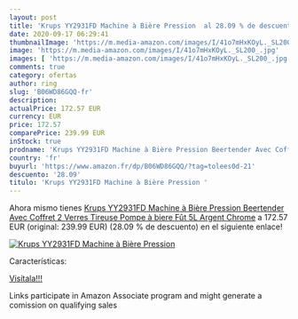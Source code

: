 ```yaml
---
layout: post
title: 'Krups YY2931FD Machine à Bière Pression  al 28.09 % de descuento'
date: 2020-09-17 06:29:41
thumbnailImage: 'https://m.media-amazon.com/images/I/41o7mHxKOyL._SL200_.jpg'
image: 'https://m.media-amazon.com/images/I/41o7mHxKOyL._SL200_.jpg'
images: [ 'https://m.media-amazon.com/images/I/41o7mHxKOyL._SL200_.jpg' ]
comments: true
category: ofertas
author: ring
slug: 'B06WD86GQQ-fr'
description:
actualPrice: 172.57 EUR
currency: EUR
price: 172.57
comparePrice: 239.99 EUR
inStock: true
prodname: 'Krups YY2931FD Machine à Bière Pression Beertender Avec Coffret 2 Verres Tireuse Pompe à biere Fût 5L Argent Chrome'
country: 'fr'
buyurl: 'https://www.amazon.fr/dp/B06WD86GQQ/?tag=tolees0d-21'
descuento: '28.09'
titulo: 'Krups YY2931FD Machine à Bière Pression '
---
```


Ahora mismo tienes [Krups YY2931FD Machine à Bière Pression Beertender Avec Coffret 2 Verres Tireuse Pompe à biere Fût 5L Argent Chrome](https://www.amazon.fr/dp/B06WD86GQQ/?tag=tolees0d-21) a 172.57 EUR (original: 239.99 EUR) (28.09 %  de descuento) en el siguiente enlace!

[![Krups YY2931FD Machine à Bière Pression ](https://m.media-amazon.com/images/I/41o7mHxKOyL._SL200_.jpg)](https://www.amazon.fr/dp/B06WD86GQQ/?tag=tolees0d-21)

Características:


[Visítala!!!](https://www.amazon.fr/dp/B06WD86GQQ/?tag=tolees0d-21)

Links participate in Amazon Associate program and might generate a comission on qualifying sales
